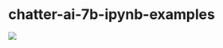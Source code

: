 # chatter-ai-7b-ipynb-examples
![](https://colab.research.google.com/github/chatter-ai-en/chatter-ai-7b-ipynb-examples/blob/main/ChatterAI.ipynb)
